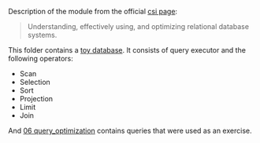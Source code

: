 Description of the module from the official [csi page](https://bradfieldcs.com/csi/):
> Understanding, effectively using, and optimizing relational database systems.

This folder contains a [toy database](./in_memory_database/).
It consists of query executor and the following operators:
- Scan
- Selection 
- Sort 
- Projection
- Limit
- Join

And [06 query_optimization](./06_query_optimization/) contains queries that were used as an exercise. 